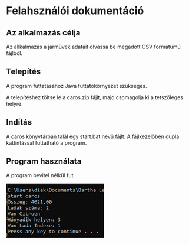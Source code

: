 # Felahsználói dokumentáció

## Az alkalmazás célja

Az allkalmazás a járművek adatait olvassa be megadott CSV formátumú fájlból.

## Telepítés

A program futtatásához Java futtatókörnyezet szükséges.

A telepítéshez töltse le a caros.zip fájlt, majd csomagolja ki a tetszőleges helyre. 

## Indítás

A caros könyvtárban talál egy start.bat nevű  fájlt. A fájlkezelőben dupla kattintással futtatható a program.

## Program használata

A program bevitel nélkül fut.

![A program futása](screen01.png)